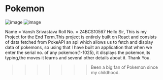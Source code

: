 
# Pokemon
![image](https://github.com/user-attachments/assets/cb55bb52-3e8a-4f58-91d3-6a8f3334e1d6)
![image](https://github.com/user-attachments/assets/cf64f611-486c-4726-a724-ae0aeeb663f3)


Name = Vansh Srivastava
Roll No. = 24BCS10567
Hello Sir,
This is my Project for the End Term.This project is entirely built on React and consists of data fetched from PokeAPI an api which allows us to fetch and display data of pokemons, so using that I have built an application that when we enter the serial no. of any pokemon(1-1025), it displays the pokemon,its typing,the moves it learns and several other details about it.
Thank You.
>>>>>>> Been a big fan of Pokemon since my childhood.
